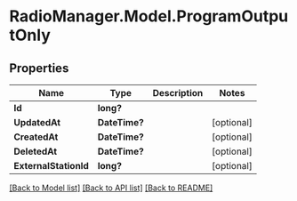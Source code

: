 # RadioManager.Model.ProgramOutputOnly
## Properties

Name | Type | Description | Notes
------------ | ------------- | ------------- | -------------
**Id** | **long?** |  | 
**UpdatedAt** | **DateTime?** |  | [optional] 
**CreatedAt** | **DateTime?** |  | [optional] 
**DeletedAt** | **DateTime?** |  | [optional] 
**ExternalStationId** | **long?** |  | [optional] 

[[Back to Model list]](../README.md#documentation-for-models) [[Back to API list]](../README.md#documentation-for-api-endpoints) [[Back to README]](../README.md)

